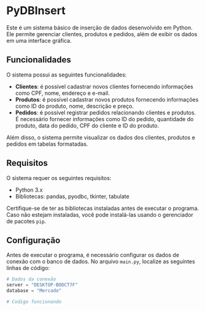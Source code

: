 # PyDBInsert

Este é um sistema básico de inserção de dados desenvolvido em Python. Ele permite gerenciar clientes, produtos e pedidos, além de exibir os dados em uma interface gráfica.

## Funcionalidades

O sistema possui as seguintes funcionalidades:

- **Clientes**: é possível cadastrar novos clientes fornecendo informações como CPF, nome, endereço e e-mail.
- **Produtos**: é possível cadastrar novos produtos fornecendo informações como ID do produto, nome, descrição e preço.
- **Pedidos**: é possível registrar pedidos relacionando clientes e produtos. É necessário fornecer informações como ID do pedido, quantidade do produto, data do pedido, CPF do cliente e ID do produto.

Além disso, o sistema permite visualizar os dados dos clientes, produtos e pedidos em tabelas formatadas.

## Requisitos

O sistema requer os seguintes requisitos:

- Python 3.x
- Bibliotecas: pandas, pyodbc, tkinter, tabulate

Certifique-se de ter as bibliotecas instaladas antes de executar o programa. Caso não estejam instaladas, você pode instalá-las usando o gerenciador de pacotes `pip`.


## Configuração

Antes de executar o programa, é necessário configurar os dados de conexão com o banco de dados. No arquivo `main.py`, localize as seguintes linhas de código:

```python
# Dados da conexão
server = "DESKTOP-BODCT7F"
database = "Mercado"

# Codigo funcionando
